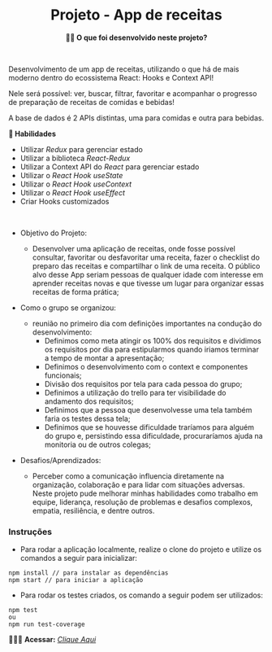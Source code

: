 <h1 align="center">Projeto - App de receitas</h1>

<p align="center"><strong>👨‍💻 O que foi desenvolvido neste projeto?</strong></p><br />

Desenvolvimento de um app de receitas, utilizando o que há de mais moderno dentro do ecossistema React: Hooks e Context API!

Nele será possível: ver, buscar, filtrar, favoritar e acompanhar o progresso de preparação de receitas de comidas e bebidas!

A base de dados é 2 APIs distintas, uma para comidas e outra para bebidas.

<p><strong>🚀 Habilidades</strong></p>

- Utilizar _Redux_ para gerenciar estado
- Utilizar a biblioteca _React-Redux_
- Utilizar a Context API do _React_ para gerenciar estado
- Utilizar o _React Hook useState_
- Utilizar o _React Hook useContext_
- Utilizar o _React Hook useEffect_
- Criar Hooks customizados

<br />

- Objetivo do Projeto:

  - Desenvolver uma aplicação de receitas, onde fosse possível consultar, favoritar ou desfavoritar uma receita, fazer o checklist do preparo das receitas e compartilhar o link de uma receita. O público alvo desse App seriam pessoas de qualquer idade com interesse em aprender receitas novas e que tivesse um lugar para organizar essas receitas de forma prática;

- Como o grupo se organizou:
  - reunião no primeiro dia com definições importantes na condução do desenvolvimento:
    - Definimos como meta atingir os 100% dos requisitos e dividimos os requisitos por dia para estipularmos quando iriamos terminar a tempo de montar a apresentação;
    - Definimos o desenvolvimento com o context e componentes funcionais;
    - Divisão dos requisitos por tela para cada pessoa do grupo;
    - Definimos a utilização do trello para ter visibilidade do andamento dos requisitos;
    - Definimos que a pessoa que desenvolvesse uma tela também faria os testes dessa tela;
    - Definimos que se houvesse dificuldade traríamos para alguém do grupo e, persistindo essa dificuldade, procuraríamos ajuda na monitoria ou de outros colegas;
- Desafios/Aprendizados:
  - Perceber como a comunicação influencia diretamente na organização, colaboração e para lidar com situações adversas. Neste projeto pude melhorar minhas habilidades como trabalho em equipe, liderança, resolução de problemas e desafios complexos, empatia, resiliência, e dentre outros.

### Instruções

- Para rodar a aplicação localmente, realize o clone do projeto e utilize os comandos a seguir para inicializar:

```
npm install // para instalar as dependências
npm start // para iniciar a aplicação
```

- Para rodar os testes criados, os comando a seguir podem ser utilizados:

```
npm test
ou
npm run test-coverage
```

👨🏻‍💻 **Acessar:** _[Clique Aqui](https://projeto-app-receitas-nine.vercel.app/)_
